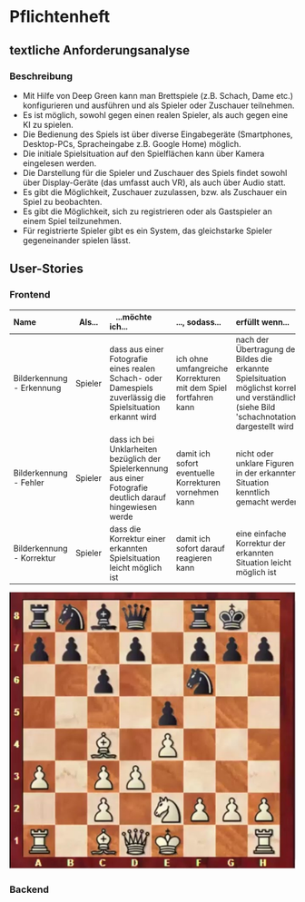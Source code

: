 # Pflichtenheft

## textliche Anforderungsanalyse

### Beschreibung

- Mit Hilfe von Deep Green kann man Brettspiele (z.B. Schach, Dame etc.) konfigurieren und ausführen und als Spieler oder Zuschauer teilnehmen.
- Es ist möglich, sowohl gegen einen realen Spieler, als auch gegen eine KI zu spielen.
- Die Bedienung des Spiels ist über diverse Eingabegeräte (Smartphones, Desktop-PCs, Spracheingabe z.B. Google Home) möglich.
- Die initiale Spielsituation auf den Spielflächen kann über Kamera eingelesen werden.
- Die Darstellung für die Spieler und Zuschauer des Spiels findet sowohl über Display-Geräte (das umfasst auch VR), als auch über Audio statt.
- Es gibt die Möglichkeit, Zuschauer zuzulassen, bzw. als Zuschauer ein Spiel zu beobachten.
- Es gibt die Möglichkeit, sich zu registrieren oder als Gastspieler an einem Spiel teilzunehmen.
- Für registrierte Spieler gibt es ein System, das gleichstarke Spieler gegeneinander spielen lässt.

## User-Stories

### Frontend

| **Name**| **Als**...|   ...**möchte ich**...   | ..., **sodass**... | **erfüllt wenn**... | **Priorität**   |
|:-----|:----------:|:-------------------|:-------------|:---------|:----------------
| Bilderkennung - Erkennung  |Spieler| dass aus einer Fotografie eines realen Schach- oder Damespiels zuverlässig die Spielsituation erkannt wird|ich ohne umfangreiche Korrekturen mit dem Spiel fortfahren kann| nach der Übertragung des Bildes die erkannte Spielsituation möglichst korrekt und verständlich (siehe Bild 'schachnotation') dargestellt wird | Must
| Bilderkennung - Fehler  |Spieler| dass ich bei Unklarheiten bezüglich der Spielerkennung aus einer Fotografie deutlich darauf hingewiesen werde|damit ich sofort eventuelle Korrekturen vornehmen kann| nicht oder unklare Figuren in der erkannten Situation kenntlich gemacht werden | Must
| Bilderkennung - Korrektur  |Spieler| dass die Korrektur einer erkannten Spielsituation leicht möglich ist|damit ich sofort darauf reagieren kann| eine einfache Korrektur der erkannten Situation leicht möglich ist | Must


![schachnotation](./images/schachnotation.jpg)


### Backend

